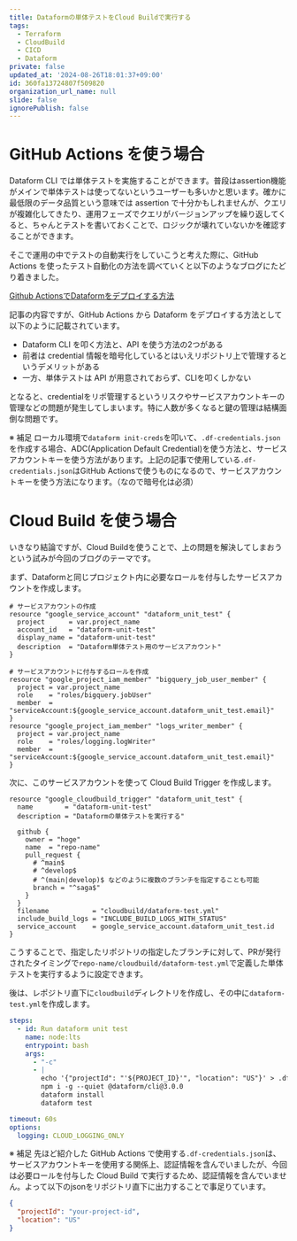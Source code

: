 ```yaml
---
title: Dataformの単体テストをCloud Buildで実行する
tags:
  - Terraform
  - CloudBuild
  - CICD
  - Dataform
private: false
updated_at: '2024-08-26T18:01:37+09:00'
id: 360fa13724807f509820
organization_url_name: null
slide: false
ignorePublish: false
---
```


# GitHub Actions を使う場合

Dataform CLI では単体テストを実施することができます。普段はassertion機能がメインで単体テストは使ってないというユーザーも多いかと思います。確かに最低限のデータ品質という意味では assertion で十分かもしれませんが、クエリが複雑化してきたり、運用フェーズでクエリがバージョンアップを繰り返してくると、ちゃんとテストを書いておくことで、ロジックが壊れていないかを確認することができます。

そこで運用の中でテストの自動実行をしていこうと考えた際に、GitHub Actions を使ったテスト自動化の方法を調べていくと以下のようなブログにたどり着きました。

[Github ActionsでDataformをデプロイする方法](https://qiita.com/leemunhui/items/d2a9f060341113b00c07)

記事の内容ですが、GitHub Actions から Dataform をデプロイする方法として以下のように記載されています。

- Dataform CLI を叩く方法と、API を使う方法の2つがある
- 前者は credential 情報を暗号化しているとはいえリポジトリ上で管理するというデメリットがある
- 一方、単体テストは API が用意されておらず、CLIを叩くしかない

となると、credentialをリポ管理するというリスクやサービスアカウントキーの管理などの問題が発生してしまいます。特に人数が多くなると鍵の管理は結構面倒な問題です。

※ 補足
ローカル環境で`dataform init-creds`を叩いて、`.df-credentials.json`を作成する場合、ADC(Application Default Credential)を使う方法と、サービスアカウントキーを使う方法があります。上記の記事で使用している`.df-credentials.json`はGitHub Actionsで使うものになるので、サービスアカウントキーを使う方法になります。（なので暗号化は必須）

# Cloud Build を使う場合

いきなり結論ですが、Cloud Buildを使うことで、上の問題を解決してしまおうという試みが今回のブログのテーマです。

まず、Dataformと同じプロジェクト内に必要なロールを付与したサービスアカウントを作成します。

```hcl
# サービスアカウントの作成
resource "google_service_account" "dataform_unit_test" {
  project      = var.project_name
  account_id   = "dataform-unit-test"
  display_name = "dataform-unit-test"
  description  = "Dataform単体テスト用のサービスアカウント"
}

# サービスアカウントに付与するロールを作成
resource "google_project_iam_member" "bigquery_job_user_member" {
  project = var.project_name
  role    = "roles/bigquery.jobUser"
  member  = "serviceAccount:${google_service_account.dataform_unit_test.email}"
}
resource "google_project_iam_member" "logs_writer_member" {
  project = var.project_name
  role    = "roles/logging.logWriter"
  member  = "serviceAccount:${google_service_account.dataform_unit_test.email}"
}
```

次に、このサービスアカウントを使って Cloud Build Trigger を作成します。

```hcl
resource "google_cloudbuild_trigger" "dataform_unit_test" {
  name        = "dataform-unit-test"
  description = "Dataformの単体テストを実行する"

  github {
    owner = "hoge"
    name  = "repo-name"
    pull_request {
      # ^main$
      # ^develop$
      # ^(main|develop)$ などのように複数のブランチを指定することも可能
      branch = "^saga$"
    }
  }
  filename           = "cloudbuild/dataform-test.yml"
  include_build_logs = "INCLUDE_BUILD_LOGS_WITH_STATUS"
  service_account    = google_service_account.dataform_unit_test.id
}
```

こうすることで、指定したリポジトリの指定したブランチに対して、PRが発行されたタイミングで`repo-name/cloudbuild/dataform-test.yml`で定義した単体テストを実行するように設定できます。

後は、レポジトリ直下に`cloudbuild`ディレクトリを作成し、その中に`dataform-test.yml`を作成します。

```yaml
steps:
  - id: Run dataform unit test
    name: node:lts
    entrypoint: bash
    args:
      - "-c"
      - |
        echo '{"projectId": "'${PROJECT_ID}'", "location": "US"}' > .df-credentials.json
        npm i -g --quiet @dataform/cli@3.0.0
        dataform install
        dataform test

timeout: 60s
options:
  logging: CLOUD_LOGGING_ONLY
```

※ 補足
先ほど紹介した GitHub Actions で使用する`.df-credentials.json`は、サービスアカウントキーを使用する関係上、認証情報を含んでいましたが、今回は必要ロールを付与した Cloud Build で実行するため、認証情報を含んでいません。よって以下のjsonをリポジトリ直下に出力することで事足りています。

```json
{
  "projectId": "your-project-id",
  "location": "US"
}
```
